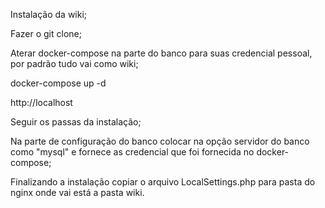 Instalação da wiki;

Fazer o git clone;

Aterar docker-compose na parte do banco para suas credencial pessoal, por padrão tudo vai como wiki;

docker-compose up -d

http://localhost

Seguir os passas da instalação;

Na parte de configuração do banco colocar na opção servidor do banco como "mysql" e fornece as credencial que foi fornecida no docker-compose;

Finalizando a instalação copiar o arquivo LocalSettings.php para pasta do nginx onde vai está a pasta wiki.
